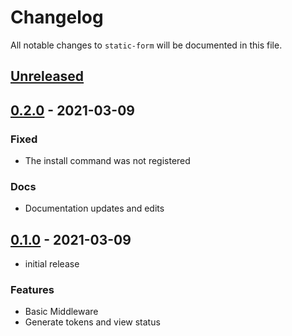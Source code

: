 # Changelog

All notable changes to `static-form` will be documented in this file.


## [Unreleased]

## [0.2.0] - 2021-03-09

### Fixed
- The install command was not registered

### Docs
- Documentation updates and edits

## [0.1.0] - 2021-03-09

- initial release

### Features 
- Basic Middleware
- Generate tokens and view status

[Unreleased]: https://github.com/reecem/static-form/compare/v0.2.0...HEAD
[0.2.0]: https://github.com/reecem/static-form/tag/v0.2.0
[0.1.0]: https://github.com/reecem/static-form/tag/v0.1.0

